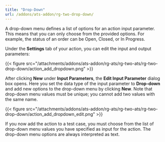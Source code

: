 ```yaml
---
title: "Drop-Down"
url: /addons/ats-addon/rg-two-drop-down/
---
```


A drop-down menu defines a list of options for an action input parameter. This means that you can only choose from the provided options. For example, the status of an order can be Open, Closed, or In Progress.

Under the **Settings** tab of your action, you can edit the input and output parameters:

{{< figure src="/attachments/addons/ats-addon/rg-ats/rg-two-ats/rg-two-drop-down/action_add_dropdown.png" >}}

After clicking **New** under **Input Parameters**, the **Edit Input Parameter** dialog box opens. Here you set the data type of the input parameter to **Drop-down** and add new options to the drop-down menu by clicking **New**. Note that drop-down menu values must be unique; you cannot add two values with the same name.

{{< figure src="/attachments/addons/ats-addon/rg-ats/rg-two-ats/rg-two-drop-down/action_add_dropdown_edit.png" >}}

If you now add the action to a test case, you must choose from the list of drop-down menu values you have specified as input for the action. The drop-down menu options are always interpreted as text.
